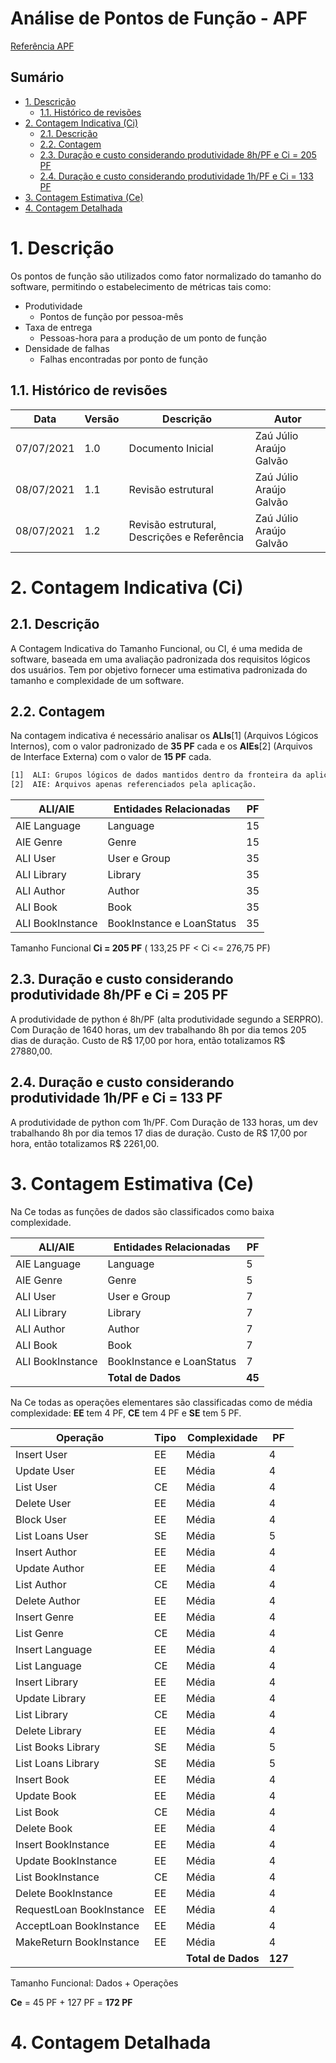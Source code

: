 <h1>Análise de Pontos de Função - APF</h1>

[Referência APF](https://www.ifpug.org/?lang=pt)

<h2>Sumário</h2>

- [1. Descrição](#1-descrição)
  - [1.1. Histórico de revisões](#11-histórico-de-revisões)
- [2. Contagem Indicativa (Ci)](#2-contagem-indicativa-ci)
  - [2.1. Descrição](#21-descrição)
  - [2.2. Contagem](#22-contagem)
  - [2.3. Duração e custo considerando produtividade 8h/PF e Ci = 205 PF](#23-duração-e-custo-considerando-produtividade-8hpf-e-ci--205-pf)
  - [2.4. Duração e custo considerando produtividade 1h/PF e Ci = 133 PF](#24-duração-e-custo-considerando-produtividade-1hpf-e-ci--133-pf)
- [3. Contagem Estimativa (Ce)](#3-contagem-estimativa-ce)
- [4. Contagem Detalhada](#4-contagem-detalhada)

# 1. Descrição

Os pontos de função são utilizados como fator normalizado do tamanho do software, permitindo o estabelecimento de métricas tais como:

- Produtividade
  - Pontos de função por pessoa-mês
- Taxa de entrega
  - Pessoas-hora para a produção de um ponto de função
- Densidade de falhas
  - Falhas encontradas por ponto de função

## 1.1. Histórico de revisões

| Data       | Versão | Descrição                                   | Autor                   |
| ---------- | ------ | ------------------------------------------- | ----------------------- |
| 07/07/2021 | 1.0    | Documento Inicial                           | Zaú Júlio Araújo Galvão |
| 08/07/2021 | 1.1    | Revisão estrutural                          | Zaú Júlio Araújo Galvão |
| 08/07/2021 | 1.2    | Revisão estrutural, Descrições e Referência | Zaú Júlio Araújo Galvão |

# 2. Contagem Indicativa (Ci)

## 2.1. Descrição

A Contagem Indicativa do Tamanho Funcional, ou CI, é uma medida de software, baseada em uma avaliação padronizada dos requisitos lógicos dos usuários. Tem por objetivo fornecer uma estimativa padronizada do tamanho e complexidade de um software.

## 2.2. Contagem

Na contagem indicativa é necessário analisar os **ALIs**[1] (Arquivos Lógicos Internos), com o valor padronizado de **35 PF** cada e os **AIEs**[2] (Arquivos de Interface Externa) com o valor de **15 PF** cada.

```txt
[1]  ALI: Grupos lógicos de dados mantidos dentro da fronteira da aplicação.
[2]  AIE: Arquivos apenas referenciados pela aplicação.
```

| ALI/AIE          | Entidades Relacionadas    | PF  |
| ---------------- | ------------------------- | --- |
| AIE Language     | Language                  | 15  |
| AIE Genre        | Genre                     | 15  |
| ALI User         | User e Group              | 35  |
| ALI Library      | Library                   | 35  |
| ALI Author       | Author                    | 35  |
| ALI Book         | Book                      | 35  |
| ALI BookInstance | BookInstance e LoanStatus | 35  |

Tamanho Funcional **Ci = 205 PF** ( 133,25 PF < Ci <= 276,75 PF)

## 2.3. Duração e custo considerando produtividade 8h/PF e Ci = 205 PF

A produtividade de python é 8h/PF (alta produtividade segundo a SERPRO).
Com Duração de 1640 horas, um dev trabalhando 8h por dia temos 205 dias de duração.
Custo de R$ 17,00 por hora, então totalizamos R$ 27880,00.

## 2.4. Duração e custo considerando produtividade 1h/PF e Ci = 133 PF

A produtividade de python com 1h/PF.
Com Duração de 133 horas, um dev trabalhando 8h por dia temos 17 dias de duração.
Custo de R$ 17,00 por hora, então totalizamos R$ 2261,00.

# 3. Contagem Estimativa (Ce)

Na Ce todas as funções de dados são classificados como baixa complexidade.

| ALI/AIE          | Entidades Relacionadas    | PF     |
| ---------------- | ------------------------- | ------ |
| AIE Language     | Language                  | 5      |
| AIE Genre        | Genre                     | 5      |
| ALI User         | User e Group              | 7      |
| ALI Library      | Library                   | 7      |
| ALI Author       | Author                    | 7      |
| ALI Book         | Book                      | 7      |
| ALI BookInstance | BookInstance e LoanStatus | 7      |
|                  | **Total de Dados**        | **45** |

Na Ce todas as operações elementares são classificadas como de média complexidade:
**EE** tem 4 PF, **CE** tem 4 PF e **SE** tem 5 PF.

| Operação                 | Tipo | Complexidade       | PF      |
| ------------------------ | ---- | ------------------ | ------- |
| Insert User              | EE   | Média              | 4       |
| Update User              | EE   | Média              | 4       |
| List User                | CE   | Média              | 4       |
| Delete User              | EE   | Média              | 4       |
| Block User               | EE   | Média              | 4       |
| List Loans User          | SE   | Média              | 5       |
| Insert Author            | EE   | Média              | 4       |
| Update Author            | EE   | Média              | 4       |
| List Author              | CE   | Média              | 4       |
| Delete Author            | EE   | Média              | 4       |
| Insert Genre             | EE   | Média              | 4       |
| List Genre               | CE   | Média              | 4       |
| Insert Language          | EE   | Média              | 4       |
| List Language            | CE   | Média              | 4       |
| Insert Library           | EE   | Média              | 4       |
| Update Library           | EE   | Média              | 4       |
| List Library             | CE   | Média              | 4       |
| Delete Library           | EE   | Média              | 4       |
| List Books Library       | SE   | Média              | 5       |
| List Loans Library       | SE   | Média              | 5       |
| Insert Book              | EE   | Média              | 4       |
| Update Book              | EE   | Média              | 4       |
| List Book                | CE   | Média              | 4       |
| Delete Book              | EE   | Média              | 4       |
| Insert BookInstance      | EE   | Média              | 4       |
| Update BookInstance      | EE   | Média              | 4       |
| List BookInstance        | CE   | Média              | 4       |
| Delete BookInstance      | EE   | Média              | 4       |
| RequestLoan BookInstance | EE   | Média              | 4       |
| AcceptLoan BookInstance  | EE   | Média              | 4       |
| MakeReturn BookInstance  | EE   | Média              | 4       |
|                          |      | **Total de Dados** | **127** |

Tamanho Funcional: Dados + Operações

**Ce** = 45 PF + 127 PF = **172 PF**

# 4. Contagem Detalhada
